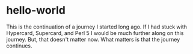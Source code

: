 # hello-world

This is the continuation of a journey I started long ago. 
If I had stuck with Hypercard, Supercard, and Perl 5 I would be much further along on this journey.
But, that doesn't matter now.
What matters is that the journey continues.
